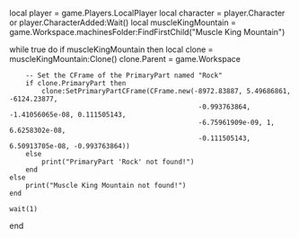 local player = game.Players.LocalPlayer
local character = player.Character or player.CharacterAdded:Wait()
local muscleKingMountain = game.Workspace.machinesFolder:FindFirstChild("Muscle King Mountain")

while true do
    if muscleKingMountain then
        local clone = muscleKingMountain:Clone()
        clone.Parent = game.Workspace

        -- Set the CFrame of the PrimaryPart named "Rock"
        if clone.PrimaryPart then
            clone:SetPrimaryPartCFrame(CFrame.new(-8972.83887, 5.49686861, -6124.23877, 
                                                   -0.993763864, -1.41056065e-08, 0.111505143, 
                                                   -6.75961909e-09, 1, 6.6258302e-08, 
                                                   -0.111505143, 6.50913705e-08, -0.993763864))
        else
            print("PrimaryPart 'Rock' not found!")
        end
    else
        print("Muscle King Mountain not found!")
    end

    wait(1)
end
